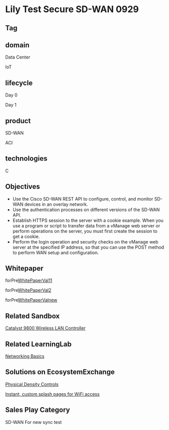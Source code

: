 Lily Test Secure SD-WAN 0929
==============

## Tag

## domain
Data Center

IoT

## lifecycle
Day 0

Day 1
## product
SD-WAN

ACI

## technologies
C

## Objectives

* Use the Cisco SD-WAN REST API to configure, control, and monitor SD-WAN devices in an overlay network.
* Use the authentication processes on different versions of the SD-WAN API.
* Establish HTTPS session to the server with a cookie example. When you use a program or script to transfer data from a vManage web server or 
  perform operations on the server, you must first create the session to get a cookie.
* Perform the login operation and security checks on the vManage web server at the specified IP address, so that you can use the POST method to 
  perform WAN setup and configuration.

 
## Whitepaper
forPre[WhitePaperVal11](http://www.whitePaper.com/)

forPre[WhitePaperVal2](http://www.whitePaper222.com/)

forPre[WhitePaperValnew](http://www.whitePaperNew.com/)

## Related Sandbox
[Catalyst 9800 Wireless LAN Controller](https://devnetsandbox.cisco.com/RM/Diagram/Index/9900a725-c584-42ae-8d51-3ac87533c5c5?diagramType=Topology)

## Related LearningLab
[Networking Basics](https://developer.cisco.com/learning/modules/networking-basics/)

## Solutions on EcosystemExchange
[Physical Density Controls](https://testing-developer.cisco.com/ecosystem/meraki/apps/5ed8fa69a0774c0a8cf97e9b/)

[Instant, custom splash pages for WiFi access](https://testing-developer.cisco.com/ecosystem/meraki/apps/5a6d16371df81231b1403a81/)


## Sales Play Category
SD-WAN For new sync test
